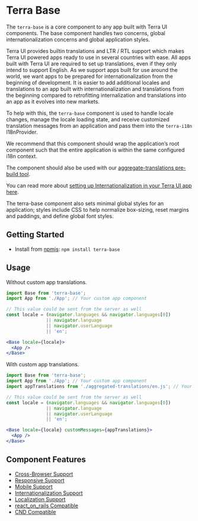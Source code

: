 # Terra Base

The `terra-base` is a core component to any app built with Terra UI components. The base component handles two concerns, global internationalization concerns and global application styles.

Terra UI provides builtin translations and LTR / RTL support which makes Terra UI powered apps ready to use in several countries with ease. All apps built with Terra UI are required to set up translations, even if they only intend to support English. As we support apps built for use around the world, we want apps to be prepared for internationalization from the beginning of development. It is easier to add additional locales and translations to an app built with internationalization and translations from the beginning compared to retrofitting internalization and translations into an app as it evolves into new markets.

To help with this, the `terra-base` component is used to handle locale changes, manage the locale loading state, and receive customized translation messages from an application and pass them into the `terra-i18n` I18nProvider.

We recommend that this component should wrap the application’s root component such that the entire application is within the same configured i18n context.

The component should also be used with our [aggregate-translations pre-build tool](https://github.com/cerner/terra-toolkit/blob/master/docs/AggregateTranslations.md).

You can read more about [setting up Internationalization in your Terra UI app here](https://engineering.cerner.com/terra-ui/#/getting-started/terra-ui/internationalization).

The terra-base component also sets minimal global styles for an application; styles include CSS to help normalize box-sizing, reset margins and paddings, and define global font styles.

## Getting Started

- Install from [npmjs](https://www.npmjs.com): `npm install terra-base`

## Usage

Without custom app translations.

```jsx
import Base from 'terra-base';
import App from './App'; // Your custom app component

// This value could be sent from the server as well
const locale = (navigator.languages && navigator.languages[0])
               || navigator.language
               || navigator.userLanguage
               || 'en';

<Base locale={locale}>
  <App />
</Base>
```

With custom app translations.

```jsx
import Base from 'terra-base';
import App from './App'; // Your custom app component
import appTranslations from './aggregated-translations/en.js'; // Your aggregated app translations

// This value could be sent from the server as well
const locale = (navigator.languages && navigator.languages[0])
               || navigator.language
               || navigator.userLanguage
               || 'en';

<Base locale={locale} customMessages={appTranslations}>
  <App />
</Base>
```

## Component Features
* [Cross-Browser Support](https://github.com/cerner/terra-ui/blob/master/src/terra-dev-site/contributing/ComponentStandards.e.contributing.md#cross-browser-support)
* [Responsive Support](https://github.com/cerner/terra-ui/blob/master/src/terra-dev-site/contributing/ComponentStandards.e.contributing.md#responsive-support)
* [Mobile Support](https://github.com/cerner/terra-ui/blob/master/src/terra-dev-site/contributing/ComponentStandards.e.contributing.md#mobile-support)
* [Internationalization Support](https://github.com/cerner/terra-ui/blob/master/src/terra-dev-site/contributing/ComponentStandards.e.contributing.md#internationalization-i18n-support)
* [Localization Support](https://github.com/cerner/terra-ui/blob/master/src/terra-dev-site/contributing/ComponentStandards.e.contributing.md#internationalization-i18n-support)
* [react_on_rails Compatible](https://github.com/shakacode/react_on_rails/blob/8cb06ed35cb5c2c453bcc193282b4c091574c1b7/docs/basics/i18n.md#how-to-add-i18n)
* [CND Compatible](https://github.com/webpack/docs/wiki/configuration#outputpublicpath)
